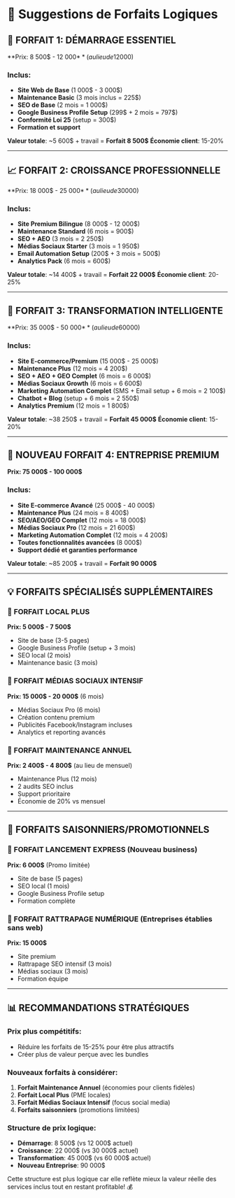 # 💼 Suggestions de Forfaits Logiques

## 🚀 **FORFAIT 1: DÉMARRAGE ESSENTIEL**
**Prix: 8 500$ - 12 000$** (au lieu de 12 000$)

### Inclus:
- **Site Web de Base** (1 000$ - 3 000$)
- **Maintenance Basic** (3 mois inclus = 225$)
- **SEO de Base** (2 mois = 1 000$)
- **Google Business Profile Setup** (299$ + 2 mois = 797$)
- **Conformité Loi 25** (setup = 300$)
- **Formation et support**

**Valeur totale**: ~5 600$ + travail = **Forfait 8 500$**
**Économie client**: 15-20%

---

## 📈 **FORFAIT 2: CROISSANCE PROFESSIONNELLE**
**Prix: 18 000$ - 25 000$** (au lieu de 30 000$)

### Inclus:
- **Site Premium Bilingue** (8 000$ - 12 000$)
- **Maintenance Standard** (6 mois = 900$)
- **SEO + AEO** (3 mois = 2 250$)
- **Médias Sociaux Starter** (3 mois = 1 950$)
- **Email Automation Setup** (200$ + 3 mois = 500$)
- **Analytics Pack** (6 mois = 600$)

**Valeur totale**: ~14 400$ + travail = **Forfait 22 000$**
**Économie client**: 20-25%

---

## 🤖 **FORFAIT 3: TRANSFORMATION INTELLIGENTE**
**Prix: 35 000$ - 50 000$** (au lieu de 60 000$)

### Inclus:
- **Site E-commerce/Premium** (15 000$ - 25 000$)
- **Maintenance Plus** (12 mois = 4 200$)
- **SEO + AEO + GEO Complet** (6 mois = 6 000$)
- **Médias Sociaux Growth** (6 mois = 6 600$)
- **Marketing Automation Complet** (SMS + Email setup + 6 mois = 2 100$)
- **Chatbot + Blog** (setup + 6 mois = 2 550$)
- **Analytics Premium** (12 mois = 1 800$)

**Valeur totale**: ~38 250$ + travail = **Forfait 45 000$**
**Économie client**: 15-20%

---

## 🏢 **NOUVEAU FORFAIT 4: ENTREPRISE PREMIUM**
**Prix: 75 000$ - 100 000$**

### Inclus:
- **Site E-commerce Avancé** (25 000$ - 40 000$)
- **Maintenance Plus** (24 mois = 8 400$)
- **SEO/AEO/GEO Complet** (12 mois = 18 000$)
- **Médias Sociaux Pro** (12 mois = 21 600$)
- **Marketing Automation Complet** (12 mois = 4 200$)
- **Toutes fonctionnalités avancées** (8 000$)
- **Support dédié et garanties performance**

**Valeur totale**: ~85 200$ + travail = **Forfait 90 000$**

---

## 💡 **FORFAITS SPÉCIALISÉS SUPPLÉMENTAIRES**

### 🎯 **FORFAIT LOCAL PLUS**
**Prix: 5 000$ - 7 500$**
- Site de base (3-5 pages)
- Google Business Profile (setup + 3 mois)
- SEO local (2 mois)
- Maintenance basic (3 mois)

### 📱 **FORFAIT MÉDIAS SOCIAUX INTENSIF**
**Prix: 15 000$ - 20 000$** (6 mois)
- Médias Sociaux Pro (6 mois)
- Création contenu premium
- Publicités Facebook/Instagram incluses
- Analytics et reporting avancés

### 🔧 **FORFAIT MAINTENANCE ANNUEL**
**Prix: 2 400$ - 4 800$** (au lieu de mensuel)
- Maintenance Plus (12 mois)
- 2 audits SEO inclus
- Support prioritaire
- Économie de 20% vs mensuel

---

## 🎁 **FORFAITS SAISONNIERS/PROMOTIONNELS**

### 🌟 **FORFAIT LANCEMENT EXPRESS** (Nouveau business)
**Prix: 6 000$** (Promo limitée)
- Site de base (5 pages)
- SEO local (1 mois)
- Google Business Profile setup
- Formation complète

### 🚀 **FORFAIT RATTRAPAGE NUMÉRIQUE** (Entreprises établies sans web)
**Prix: 15 000$**
- Site premium
- Rattrapage SEO intensif (3 mois)
- Médias sociaux (3 mois)
- Formation équipe

---

## 📊 **RECOMMANDATIONS STRATÉGIQUES**

### **Prix plus compétitifs:**
- Réduire les forfaits de 15-25% pour être plus attractifs
- Créer plus de valeur perçue avec les bundles

### **Nouveaux forfaits à considérer:**
1. **Forfait Maintenance Annuel** (économies pour clients fidèles)
2. **Forfait Local Plus** (PME locales)
3. **Forfait Médias Sociaux Intensif** (focus social media)
4. **Forfaits saisonniers** (promotions limitées)

### **Structure de prix logique:**
- **Démarrage**: 8 500$ (vs 12 000$ actuel)
- **Croissance**: 22 000$ (vs 30 000$ actuel)  
- **Transformation**: 45 000$ (vs 60 000$ actuel)
- **Nouveau Entreprise**: 90 000$

Cette structure est plus logique car elle reflète mieux la valeur réelle des services inclus tout en restant profitable! 💰